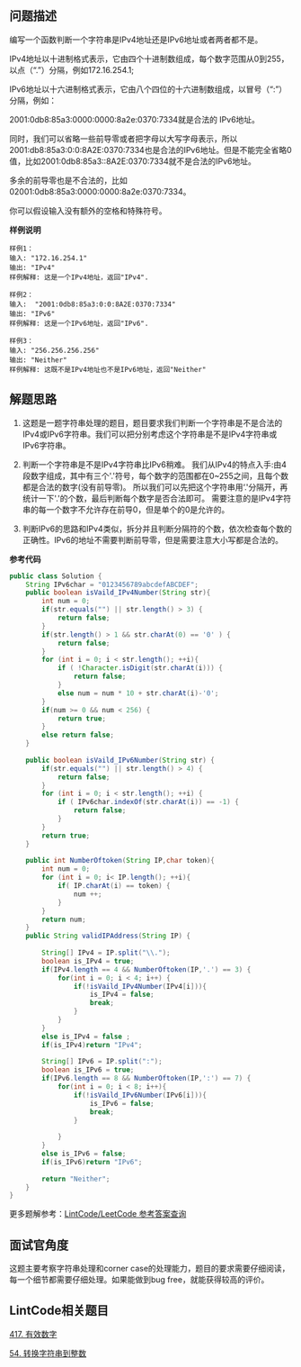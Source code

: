 ## 问题描述

编写一个函数判断一个字符串是IPv4地址还是IPv6地址或者两者都不是。

IPv4地址以十进制格式表示，它由四个十进制数组成，每个数字范围从0到255，以点（“.”）分隔，例如172.16.254.1;

IPv6地址以十六进制格式表示，它由八个四位的十六进制数组成，以冒号（“:”）分隔，例如：

2001:0db8:85a3:0000:0000:8a2e:0370:7334就是合法的 IPv6地址。

同时，我们可以省略一些前导零或者把字母以大写字母表示，所以2001:db8:85a3:0:0:8A2E:0370:7334也是合法的IPv6地址。但是不能完全省略0值，比如2001:0db8:85a3::8A2E:0370:7334就不是合法的IPv6地址。

多余的前导零也是不合法的，比如02001:0db8:85a3:0000:0000:8a2e:0370:7334。

你可以假设输入没有额外的空格和特殊符号。 

**样例说明**
```
样例1：
输入: "172.16.254.1"
输出: "IPv4"
样例解释: 这是一个IPv4地址，返回"IPv4".

样例2：
输入:  "2001:0db8:85a3:0:0:8A2E:0370:7334"
输出: "IPv6"
样例解释: 这是一个IPv6地址，返回"IPv6".

样例3：
输入: "256.256.256.256"
输出: "Neither"
样例解释: 这既不是IPv4地址也不是IPv6地址，返回"Neither"
```
## 解题思路

1. 这题是一题字符串处理的题目，题目要求我们判断一个字符串是不是合法的IPv4或IPv6字符串。我们可以把分别考虑这个字符串是不是IPv4字符串或IPv6字符串。

2. 判断一个字符串是不是IPv4字符串比IPv6稍难。
我们从IPv4的特点入手:由4段数字组成，其中有三个'.'符号，每个数字的范围都在0~255之间，且每个数都是合法的数字(没有前导零)。
所以我们可以先把这个字符串用‘.'分隔开，再统计一下'.'的个数，最后判断每个数字是否合法即可。
需要注意的是IPv4字符串的每一个数字不允许存在前导0，但是单个的0是允许的。

3. 判断IPv6的思路和IPv4类似，拆分并且判断分隔符的个数，依次检查每个数的正确性。IPv6的地址不需要判断前导零，但是需要注意大小写都是合法的。 

**参考代码**
```java
public class Solution {
    String IPv6char = "0123456789abcdefABCDEF";
    public boolean isVaild_IPv4Number(String str){
        int num = 0;
        if(str.equals("") || str.length() > 3) {    
            return false;
        }
        if(str.length() > 1 && str.charAt(0) == '0' ) {
            return false;
        }
        for (int i = 0; i < str.length(); ++i){    
            if ( !Character.isDigit(str.charAt(i))) {    
                return false;    
            }
            else num = num * 10 + str.charAt(i)-'0';
        }
        if(num >= 0 && num < 256) {
            return true;
        }
        else return false;
    }
    
    public boolean isVaild_IPv6Number(String str) {
        if(str.equals("") || str.length() > 4) {    
            return false;    
        }  
        for (int i = 0; i < str.length(); ++i) {    
            if ( IPv6char.indexOf(str.charAt(i)) == -1) {    
                return false;    
            }
        }
        return true;
    }
    
    public int NumberOftoken(String IP,char token){
        int num = 0;
        for (int i = 0; i< IP.length(); ++i){
            if( IP.charAt(i) == token) {
                num ++;
            }
        }
        return num;
    }
    public String validIPAddress(String IP) {
        
        String[] IPv4 = IP.split("\\.");
        boolean is_IPv4 = true;
        if(IPv4.length == 4 && NumberOftoken(IP,'.') == 3) {
            for(int i = 0; i < 4; i++) {
                if(!isVaild_IPv4Number(IPv4[i])){
                    is_IPv4 = false;
                    break;
                }
            }
        }
        else is_IPv4 = false ;
        if(is_IPv4)return "IPv4";
        
        String[] IPv6 = IP.split(":");
        boolean is_IPv6 = true;
        if(IPv6.length == 8 && NumberOftoken(IP,':') == 7) {
            for(int i = 0; i < 8; i++){
                if(!isVaild_IPv6Number(IPv6[i])){
                    is_IPv6 = false;
                    break;
                }
                
            }
        }
        else is_IPv6 = false;
        if(is_IPv6)return "IPv6";
        
        return "Neither";
    }
}
```

更多题解参考：[LintCode/LeetCode 参考答案查询](http://www.jiuzhang.com/solution/validate-ip-address/?utm_source=sc-github-lm)

## 面试官角度

这题主要考察字符串处理和corner case的处理能力，题目的要求需要仔细阅读，每一个细节都需要仔细处理。如果能做到bug free，就能获得较高的评价。 

## LintCode相关题目

[417. 有效数字](http://www.lintcode.com/zh-cn/problem/valid-number/?utm_source=sc-github-lm)

[54. 转换字符串到整数](http://www.lintcode.com/zh-cn/problem/string-to-integer-ii/?utm_source=sc-github-lm)



